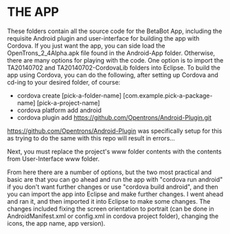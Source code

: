THE APP
======
These folders contain all the source code for the BetaBot App, including the requisite Android plugin and user-interface for building the app with Cordova. If you just want the app, you can side load the OpenTrons_2_4Alpha.apk file found in the Android-App folder. Otherwise, there are many options for playing with the code. One option is to import the TA20140702 and TA20140702-CordovaLib folders into Eclipse. To build the app using Cordova, you can do the following, after setting up Cordova and cd-ing to your desired folder, of course:

- cordova create [pick-a-folder-name] [com.example.pick-a-package-name] [pick-a-project-name]
- cordova platform add android
- cordova plugin add https://github.com/Opentrons/Android-Plugin.git

https://github.com/Opentrons/Android-Plugin was specifically setup for this as trying to do the same with this repo will result in errors...

Next, you must replace the project's www folder contents with the contents from User-Interface www folder.

From here there are a number of options, but the two most practical and basic are that you can go ahead and run the app with "cordova run android" if you don't want further changes or use "cordova build android", and then you can import the app into Eclipse and make further changes. I went ahead and ran it, and then imported it into Eclipse to make some changes. The changes included fixing the screen orientation to portrait (can be done in AndroidManifest.xml or config.xml in cordova project folder), changing the icons, the app name, app version).


